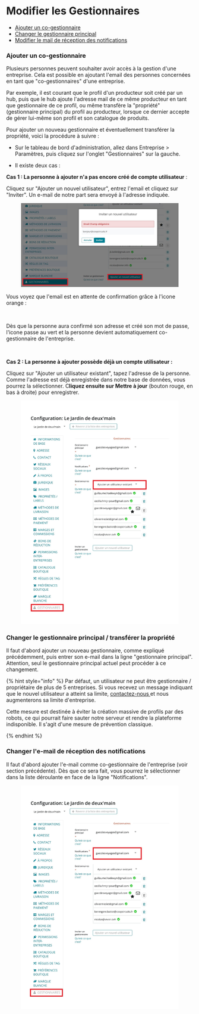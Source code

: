 # Modifier les Gestionnaires

* [Ajouter un co-gestionnaire](transfer-ownership.md#ajouter-un-gestionnaire)
* [Changer le gestionnaire principal](transfer-ownership.md#changer-le-gestionnaire-principal)
* [Modifier le mail de réception des notifications](transfer-ownership.md#changer-le-mail-de-reception-des-notifications)

### Ajouter un co-gestionnaire <a href="#co-gestionnaire" id="co-gestionnaire"></a>

Plusieurs personnes peuvent souhaiter avoir accès à la gestion d'une entreprise. Cela est possible en ajoutant l'email des personnes concernées en tant que "co-gestionnaires" d'une entreprise.

Par exemple, il est courant que le profil d'un producteur soit créé par un hub, puis que le hub ajoute l'adresse mail de ce même producteur en tant que gestionnaire de ce profil, ou même transfère la "propriété" (gestionnaire principal) du profil au producteur, lorsque ce dernier accepte de gérer lui-même son profil et son catalogue de produits.&#x20;

Pour ajouter un nouveau gestionnaire et éventuellement transférer la propriété, voici la procédure à suivre :

*   Sur le tableau de bord d'administration, allez dans Entreprise > Paramètres, puis cliquez sur l'onglet "Gestionnaires" sur la gauche.


* Il existe deux cas :&#x20;

**Cas 1 : La personne à ajouter n'a pas encore créé de compte utilisateur** :&#x20;

Cliquez sur "Ajouter un nouvel utilisateur", entrez l'email et cliquez sur "Inviter". Un e-mail de notre part sera envoyé à l'adresse indiquée. &#x20;

<figure><img src="../../.gitbook/assets/Ajouter un nouvel utilisateur cadres.jpg" alt=""><figcaption></figcaption></figure>

Vous voyez que l'email est en attente de confirmation grâce à l'icone orange :

<figure><img src="../../.gitbook/assets/Screen Shot 2022-11-14 at 12.59.51.png" alt=""><figcaption></figcaption></figure>

Dès que la personne aura confirmé son adresse et créé son mot de passe, l'icone passe au vert et la personne devient automatiquement co-gestionnaire de l'entreprise.

<figure><img src="../../.gitbook/assets/Nouveaux utilisateurs acceptés (1).jpg" alt=""><figcaption></figcaption></figure>

**Cas 2 : La personne à ajouter possède déjà un compte utilisateur :**

Cliquez sur "Ajouter un utilisateur existant", tapez l'adresse de la personne. Comme l'adresse est déjà enregistrée dans notre base de données, vous pourrez la sélectionner. C**liquez ensuite sur Mettre à jour** (bouton rouge, en bas à droite) pour enregistrer.

<figure><img src="../../.gitbook/assets/Ajouter un gestionnaire existant_cadre.jpg" alt=""><figcaption></figcaption></figure>

### Changer le gestionnaire principal / transférer la propriété

Il faut d'abord ajouter un nouveau gestionnaire, comme expliqué précédemment, puis entrer son e-mail dans la ligne "gestionnaire principal". Attention, seul le gestionnaire principal actuel peut procéder à ce changement.

{% hint style="info" %}
Par défaut, un utilisateur ne peut être gestionnaire / propriétaire de plus de 5 entreprises. Si vous recevez un message indiquant que le nouvel utilisateur a atteint sa limite, [contactez-nous ](https://guide.openfoodnetwork.org/v/fr/#dautres-questions-des-ameliorations)et nous augmenterons sa limite d'entreprise.&#x20;

Cette mesure est destinée à éviter la création massive de profils par des robots, ce qui pourrait faire sauter notre serveur et rendre la plateforme indisponible. Il s'agit d'une mesure de prévention classique.


{% endhint %}

### Changer l'e-mail de réception des notifications

Il faut d'abord ajouter l'e-mail comme co-gestionnaire de l'entreprise (voir section précédente). Dès que ce sera fait, vous pourrez le sélectionner dans la liste déroulante en face de la ligne "Notifications".

<figure><img src="../../.gitbook/assets/Notifications cadre.jpg" alt=""><figcaption></figcaption></figure>
